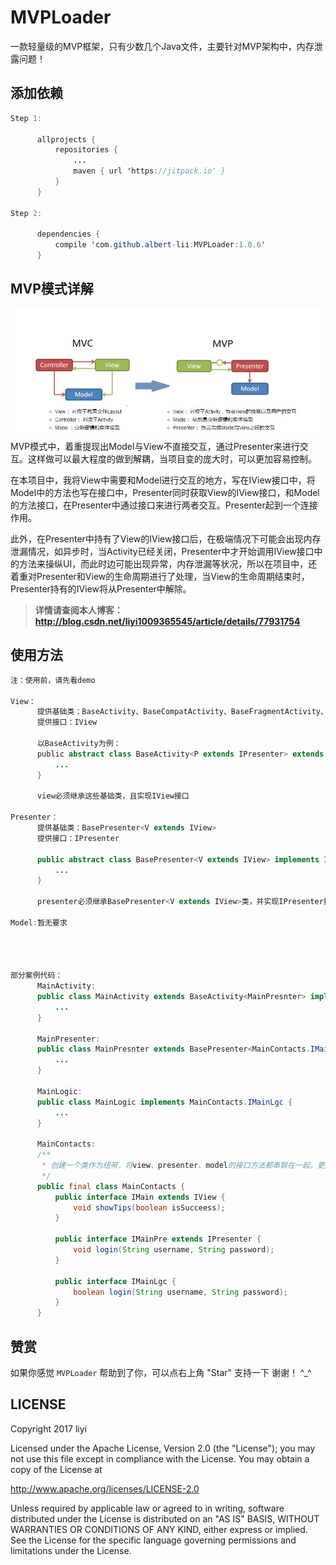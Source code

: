 # MVPLoader
一款轻量级的MVP框架，只有少数几个Java文件，主要针对MVP架构中，内存泄露问题！

## 添加依赖
```Java
Step 1:

      allprojects {
          repositories {
              ...
              maven { url 'https://jitpack.io' }
          }
      }
      
Step 2:

      dependencies {
          compile 'com.github.albert-lii:MVPLoader:1.0.6'
      }
```

## MVP模式详解
![MVP](https://github.com/albert-lii/MVPLoader/blob/master/picture/mvp.png)
MVP模式中，着重提现出Model与View不直接交互，通过Presenter来进行交互。这样做可以最大程度的做到解耦，当项目变的庞大时，可以更加容易控制。  

在本项目中，我将View中需要和Model进行交互的地方，写在IView接口中，将Model中的方法也写在接口中，Presenter同时获取View的IView接口，和Model的方法接口，在Presenter中通过接口来进行两者交互。Presenter起到一个连接作用。  

此外，在Presenter中持有了View的IView接口后，在极端情况下可能会出现内存泄漏情况，如异步时，当Activity已经关闭，Presenter中才开始调用IView接口中的方法来操纵UI，而此时边可能出现异常，内存泄漏等状况，所以在项目中，还着重对Presenter和View的生命周期进行了处理，当View的生命周期结束时，Presenter持有的IView将从Presenter中解除。

> **详情请查阅本人博客：http://blog.csdn.net/liyi1009365545/article/details/77931754**

## 使用方法
```Java
注：使用前，请先看demo

View：
      提供基础类：BaseActivity、BaseCompatActivity、BaseFragmentActivity、BaseFragment
      提供接口：IView

      以BaseActivity为例：
      public abstract class BaseActivity<P extends IPresenter> extends Activity implements IView {
          ...
      }

      view必须继承这些基础类，且实现IView接口

Presenter：
      提供基础类：BasePresenter<V extends IView>
      提供接口：IPresenter

      public abstract class BasePresenter<V extends IView> implements IPresenter {
          ...
      }

      presenter必须继承BasePresenter<V extends IView>类，并实现IPresenter接口
      
Model:暂无要求




部分案例代码：
      MainActivity:
      public class MainActivity extends BaseActivity<MainPresnter> implements MainContacts.IMain {
          ...
      }

      MainPresenter:
      public class MainPresnter extends BasePresenter<MainContacts.IMain> implements MainContacts.IMainPre {
          ...
      }
      
      MainLogic:
      public class MainLogic implements MainContacts.IMainLgc {
          ...
      }
      
      MainContacts:
      /**
       * 创建一个类作为纽带，将view、presenter、model的接口方法都串联在一起，更加便于管理
       */
      public final class MainContacts {
          public interface IMain extends IView {
              void showTips(boolean isSucceess);
          }

          public interface IMainPre extends IPresenter {
              void login(String username, String password);
          }

          public interface IMainLgc {
              boolean login(String username, String password);
          }
      }
```

## 赞赏
如果你感觉 `MVPLoader` 帮助到了你，可以点右上角 "Star" 支持一下 谢谢！ ^_^


## LICENSE
Copyright 2017 liyi

Licensed under the Apache License, Version 2.0 (the "License");
you may not use this file except in compliance with the License.
You may obtain a copy of the License at

   http://www.apache.org/licenses/LICENSE-2.0

Unless required by applicable law or agreed to in writing, software
distributed under the License is distributed on an "AS IS" BASIS,
WITHOUT WARRANTIES OR CONDITIONS OF ANY KIND, either express or implied.
See the License for the specific language governing permissions and
limitations under the License.
